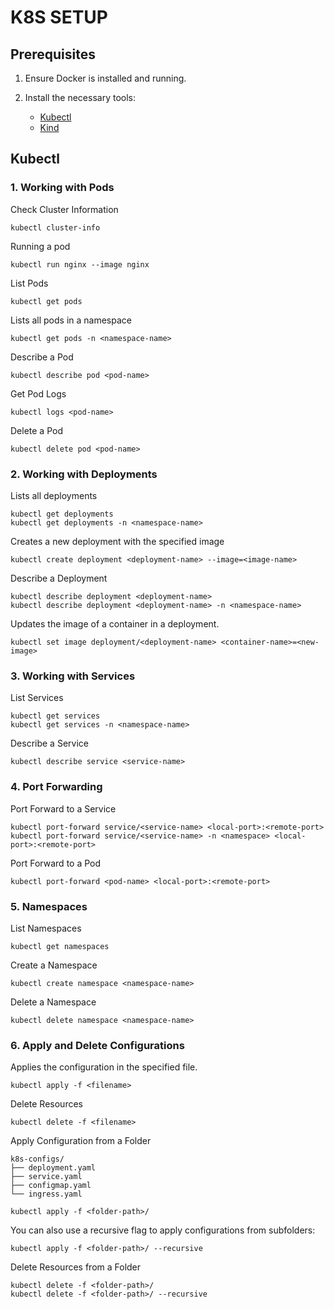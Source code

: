 # K8S SETUP

## Prerequisites

1. Ensure Docker is installed and running.

2. Install the necessary tools:
    - [Kubectl](https://kubernetes.io/docs/tasks/tools/)
    - [Kind](https://kind.sigs.k8s.io/docs/user/quick-start#installation)

## Kubectl
### 1. Working with Pods
Check Cluster Information
```
kubectl cluster-info
```
Running a pod
```
kubectl run nginx --image nginx
```
List Pods
```
kubectl get pods
```
Lists all pods in a namespace
```
kubectl get pods -n <namespace-name>
```
Describe a Pod
```
kubectl describe pod <pod-name>
```
Get Pod Logs
```
kubectl logs <pod-name>
```
Delete a Pod
```
kubectl delete pod <pod-name>
```
### 2. Working with Deployments
Lists all deployments 
```
kubectl get deployments
kubectl get deployments -n <namespace-name>

```
Creates a new deployment with the specified image
```
kubectl create deployment <deployment-name> --image=<image-name>
```
Describe a Deployment
```
kubectl describe deployment <deployment-name>
kubectl describe deployment <deployment-name> -n <namespace-name>
```
Updates the image of a container in a deployment.
```
kubectl set image deployment/<deployment-name> <container-name>=<new-image>
```
### 3. Working with Services
List Services
```
kubectl get services
kubectl get services -n <namespace-name>
```

Describe a Service
```
kubectl describe service <service-name>
```
### 4. Port Forwarding
Port Forward to a Service
```
kubectl port-forward service/<service-name> <local-port>:<remote-port>
kubectl port-forward service/<service-name> -n <namespace> <local-port>:<remote-port>
```
Port Forward to a Pod
```
kubectl port-forward <pod-name> <local-port>:<remote-port>
```
### 5. Namespaces
List Namespaces
```
kubectl get namespaces
```
Create a Namespace
```
kubectl create namespace <namespace-name>
```
Delete a Namespace
```
kubectl delete namespace <namespace-name>
```
### 6. Apply and Delete Configurations
Applies the configuration in the specified file.
```
kubectl apply -f <filename>
```
Delete Resources
```
kubectl delete -f <filename>
```
Apply Configuration from a Folder
```
k8s-configs/
├── deployment.yaml
├── service.yaml
├── configmap.yaml
└── ingress.yaml
```
```
kubectl apply -f <folder-path>/
```
You can also use a recursive flag to apply configurations from subfolders:
```
kubectl apply -f <folder-path>/ --recursive
```
Delete Resources from a Folder
```
kubectl delete -f <folder-path>/
kubectl delete -f <folder-path>/ --recursive
```



